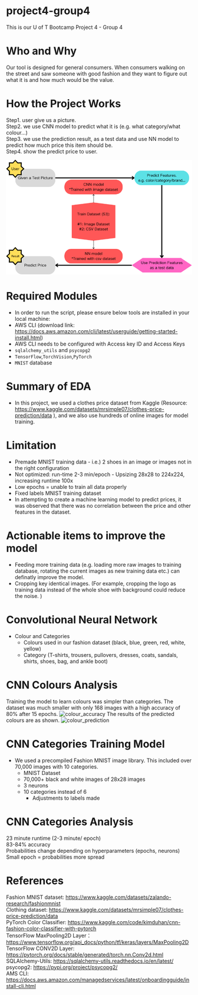 # project4-group4
This is our U of T Bootcamp Project 4 - Group 4

# Who and Why
Our tool is designed for general consumers.
When consumers walking on the street and saw someone with good fashion and they want to figure out what it is and how much would be the value.

# How the Project Works
Step1. user give us a picture. </br>
Step2. we use CNN model to predict what it is (e.g. what category/what colour...) </br>
Step3. we use the prediction result, as a test data and use NN model to predict how much price this item should be. </br>
Step4. show the predict price to user.</br>

![Project%20Scope.png](Project%20Scope.png)

# Required Modules
* In order to run the script, please ensure below tools are installed in your local machine:
* AWS CLI (download link: https://docs.aws.amazon.com/cli/latest/userguide/getting-started-install.html)
* AWS CLI needs to be configured with Access key ID and Access Keys
* `sqlalchemy_utils` and `psycopg2`
* `TensorFlow`,`TorchVision`,`PyTorch`
* `MNIST` database

# Summary of EDA
* In this project, we used a clothes price dataset from Kaggle (Resource: https://www.kaggle.com/datasets/mrsimple07/clothes-price-prediction/data
), and we also use hundreds of online images for model training.

# Limitation
- Premade MNIST training data - i.e.) 2 shoes in an image or images not in the right configuration</br>
- Not optimized: run-time 2-3 min/epoch - Upsizing 28x28 to 224x224, increasing runtime 100x</br>
- Low epochs = unable to train all data properly</br>
- Fixed labels MNIST training dataset</br>
- In attempting to create a machine learning model to predict prices, it was observed that there was no correlation between the price and other features in the dataset.

# Actionable items to improve the model
* Feeding more training data (e.g. loading more raw images to training database, rotating the current images as new training data etc.) can definatly improve the model.
* Cropping key identical images. (For example, cropping the logo as training data instead of the whole shoe with background could reduce the noise. )

# Convolutional Neural Network
* Colour and Categories </br>
    - Colours used in our fashion dataset (black, blue, green, red, white, yellow) </br>
    - Category (T-shirts, trousers, pullovers, dresses, coats, sandals, shirts, shoes, bag, and ankle boot) </br>


# CNN Colours Analysis
Training the model to learn colours was simpler than categories. The dataset was much smaller with only 168 images with a high accuracy of 80% after 15 epochs.
![colour_accuracy](https://github.com/JackyUT2023/project4-group4/assets/127992819/6956744a-7548-4bb5-955f-069869851271)
The results of the predicted colours are as shown.
![colour_prediction](https://github.com/JackyUT2023/project4-group4/assets/127992819/77839265-1426-4b04-82d4-ebcc7831f1cf)
# CNN Categories Training Model
* We used a precompiled Fashion MNIST image library. This included over 70,000 images with 10 categories.</br>
    - MNIST Dataset</br>
    - 70,000+ black and white images of 28x28 images</br>
    - 3 neurons</br>
    - 10 categories instead of 6</br>
        - Adjustments to labels made</br>

# CNN Categories Analysis
23 minute runtime (2-3 minute/ epoch) </br>
83-84% accuracy</br>
Probabilities change depending on hyperparameters (epochs, neurons)
Small epoch = probabilities more spread

# References
Fashion MNIST dataset: https://www.kaggle.com/datasets/zalando-research/fashionmnist </br>
Clothing dataset: https://www.kaggle.com/datasets/mrsimple07/clothes-price-prediction/data </br>
PyTorch Color Classifier: https://www.kaggle.com/code/kimduhan/cnn-fashion-color-classifier-with-pytorch </br>
TensorFlow MaxPooling2D Layer：https://www.tensorflow.org/api_docs/python/tf/keras/layers/MaxPooling2D </br>
TensorFlow CONV2D Layer: https://pytorch.org/docs/stable/generated/torch.nn.Conv2d.html </br>
SQLAlchemy-Utils: https://sqlalchemy-utils.readthedocs.io/en/latest/ </br>
psycopg2: https://pypi.org/project/psycopg2/ </br>
AMS CLI: https://docs.aws.amazon.com/managedservices/latest/onboardingguide/install-cli.html </br>